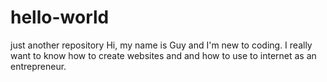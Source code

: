 # hello-world
just another repository 
Hi, my name is Guy and I'm new to coding. I really want to know how to create websites and and how to use to internet as an entrepreneur.
